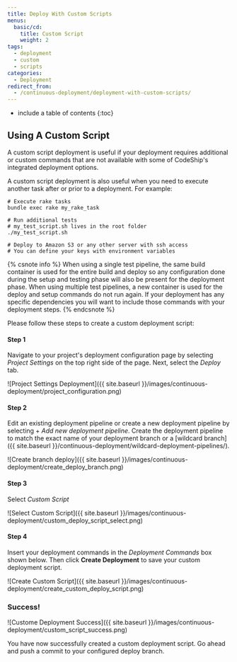 ```yaml
---
title: Deploy With Custom Scripts
menus:
  basic/cd:
    title: Custom Script
    weight: 2
tags:
  - deployment
  - custom
  - scripts
categories:
  - Deployment  
redirect_from:
  - /continuous-deployment/deployment-with-custom-scripts/
---
```


* include a table of contents
{:toc}

## Using A Custom Script

A custom script deployment is useful if your deployment requires additional or custom commands that are not available with some of CodeShip's integrated deployment options.

A custom script deployment is also useful when you need to execute another task after or prior to a deployment. For example:

```shell
# Execute rake tasks
bundle exec rake my_rake_task

# Run additional tests
# my_test_script.sh lives in the root folder
./my_test_script.sh

# Deploy to Amazon S3 or any other server with ssh access
# You can define your keys with environment variables
```

{% csnote info %}
When using a single test pipeline, the same build container is used for the entire build and deploy so any configuration done during the setup and testing phase will also be present for the deployment phase. When using multiple test pipelines, a new container is used for the deploy and setup commands do not run again. If your deployment has any specific dependencies you will want to include those commands with your deployment steps.
{% endcsnote %}

Please follow these steps to create a custom deployment script:

#### Step 1

Navigate to your project's deployment configuration page by selecting _Project Settings_ on the top right side of the page.  Next, select the _Deploy_ tab.

![Project Settings Deployment]({{ site.baseurl }}/images/continuous-deployment/project_configuration.png)

#### Step 2

Edit an existing deployment pipeline or create a new deployment pipeline by selecting + _Add new deployment pipeline_. Create the deployment pipeline to match the exact name of your deployment branch or a [wildcard branch]({{ site.baseurl }}/continuous-deployment/wildcard-deployment-pipelines/).

![Create branch deploy]({{ site.baseurl }}/images/continuous-deployment/create_deploy_branch.png)

#### Step 3

Select _Custom Script_

![Select Custom Script]({{ site.baseurl }}/images/continuous-deployment/custom_deploy_script_select.png)

#### Step 4

Insert your deployment commands in the _Deployment Commands_ box shown below. Then click **Create Deployment** to save your custom deployment script.

![Create Custom Script]({{ site.baseurl }}/images/continuous-deployment/create_custom_deploy_script.png)

### Success!

![Custome Deployment Success]({{ site.baseurl }}/images/continuous-deployment/custom_script_success.png)

You have now successfully created a custom deployment script. Go ahead and push a commit to your configured deploy branch.
